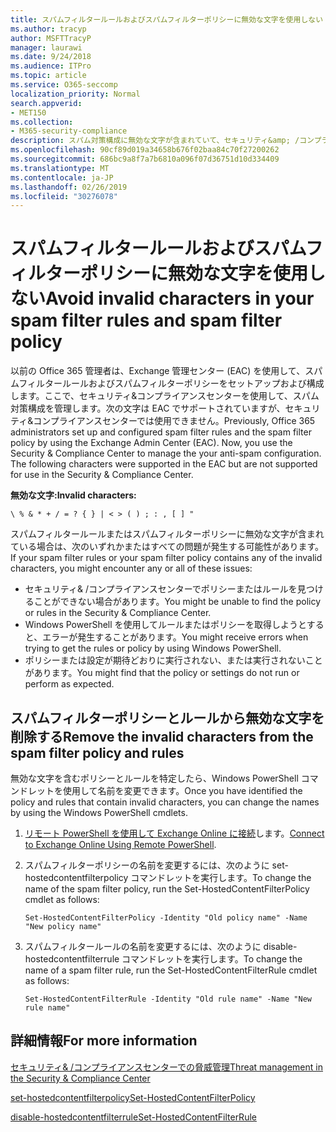 ```yaml
---
title: スパムフィルタールールおよびスパムフィルターポリシーに無効な文字を使用しない
ms.author: tracyp
author: MSFTTracyP
manager: laurawi
ms.date: 9/24/2018
ms.audience: ITPro
ms.topic: article
ms.service: O365-seccomp
localization_priority: Normal
search.appverid:
- MET150
ms.collection:
- M365-security-compliance
description: スパム対策構成に無効な文字が含まれていて、セキュリティ&amp; /コンプライアンスセンターを使用しようとしたときに問題が発生する管理者向けのヘルプを提供します。
ms.openlocfilehash: 90cf89d019a34658b676f02baa84c70f27200262
ms.sourcegitcommit: 686bc9a8f7a7b6810a096f07d36751d10d334409
ms.translationtype: MT
ms.contentlocale: ja-JP
ms.lasthandoff: 02/26/2019
ms.locfileid: "30276078"
---
```

# <a name="avoid-invalid-characters-in-your-spam-filter-rules-and-spam-filter-policy"></a><span data-ttu-id="fd7d5-103">スパムフィルタールールおよびスパムフィルターポリシーに無効な文字を使用しない</span><span class="sxs-lookup"><span data-stu-id="fd7d5-103">Avoid invalid characters in your spam filter rules and spam filter policy</span></span> 

<span data-ttu-id="fd7d5-p101">以前の Office 365 管理者は、Exchange 管理センター (EAC) を使用して、スパムフィルタールールおよびスパムフィルターポリシーをセットアップおよび構成します。ここで、セキュリティ&amp;コンプライアンスセンターを使用して、スパム対策構成を管理します。次の文字は EAC でサポートされていますが、セキュリティ&amp;コンプライアンスセンターでは使用できません。</span><span class="sxs-lookup"><span data-stu-id="fd7d5-p101">Previously, Office 365 administrators set up and configured spam filter rules and the spam filter policy by using the Exchange Admin Center (EAC). Now, you use the Security &amp; Compliance Center to manage the your anti-spam configuration. The following characters were supported in the EAC but are not supported for use in the Security &amp; Compliance Center.</span></span>  

<span data-ttu-id="fd7d5-107">**無効な文字:**</span><span class="sxs-lookup"><span data-stu-id="fd7d5-107">**Invalid characters:**</span></span>
  
```\ % & * + / = ? { } | < > ( ) ; : , [ ] "```

<span data-ttu-id="fd7d5-108">スパムフィルタールールまたはスパムフィルターポリシーに無効な文字が含まれている場合は、次のいずれかまたはすべての問題が発生する可能性があります。</span><span class="sxs-lookup"><span data-stu-id="fd7d5-108">If your spam filter rules or your spam filter policy contains any of the invalid characters, you might encounter any or all of these issues:</span></span>
- <span data-ttu-id="fd7d5-109">セキュリティ&amp; /コンプライアンスセンターでポリシーまたはルールを見つけることができない場合があります。</span><span class="sxs-lookup"><span data-stu-id="fd7d5-109">You might be unable to find the policy or rules in the Security &amp; Compliance Center.</span></span>
- <span data-ttu-id="fd7d5-110">Windows PowerShell を使用してルールまたはポリシーを取得しようとすると、エラーが発生することがあります。</span><span class="sxs-lookup"><span data-stu-id="fd7d5-110">You might receive errors when trying to get the rules or policy by using Windows PowerShell.</span></span>
- <span data-ttu-id="fd7d5-111">ポリシーまたは設定が期待どおりに実行されない、または実行されないことがあります。</span><span class="sxs-lookup"><span data-stu-id="fd7d5-111">You might find that the policy or settings do not run or perform as expected.</span></span>

## <a name="remove-the-invalid-characters-from-the-spam-filter-policy-and-rules"></a><span data-ttu-id="fd7d5-112">スパムフィルターポリシーとルールから無効な文字を削除する</span><span class="sxs-lookup"><span data-stu-id="fd7d5-112">Remove the invalid characters from the spam filter policy and rules</span></span>

<span data-ttu-id="fd7d5-113">無効な文字を含むポリシーとルールを特定したら、Windows PowerShell コマンドレットを使用して名前を変更できます。</span><span class="sxs-lookup"><span data-stu-id="fd7d5-113">Once you have identified the policy and rules that contain invalid characters, you can change the names by using the Windows PowerShell cmdlets.</span></span> 

1. <span data-ttu-id="fd7d5-114">[リモート PowerShell を使用して Exchange Online に接続](https://docs.microsoft.com/powershell/exchange/exchange-online/connect-to-exchange-online-powershell/connect-to-exchange-online-powershell?view=exchange-ps)します。</span><span class="sxs-lookup"><span data-stu-id="fd7d5-114">[Connect to Exchange Online Using Remote PowerShell](https://docs.microsoft.com/powershell/exchange/exchange-online/connect-to-exchange-online-powershell/connect-to-exchange-online-powershell?view=exchange-ps).</span></span>
    
2. <span data-ttu-id="fd7d5-115">スパムフィルターポリシーの名前を変更するには、次のように set-hostedcontentfilterpolicy コマンドレットを実行します。</span><span class="sxs-lookup"><span data-stu-id="fd7d5-115">To change the name of the spam filter policy, run the Set-HostedContentFilterPolicy cmdlet as follows:</span></span>
    
    ```
    Set-HostedContentFilterPolicy -Identity "Old policy name" -Name "New policy name"
    ```  

3. <span data-ttu-id="fd7d5-116">スパムフィルタールールの名前を変更するには、次のように disable-hostedcontentfilterrule コマンドレットを実行します。</span><span class="sxs-lookup"><span data-stu-id="fd7d5-116">To change the name of a spam filter rule, run the Set-HostedContentFilterRule cmdlet as follows:</span></span>
    
    ```
    Set-HostedContentFilterRule -Identity "Old rule name" -Name "New rule name"
    ```  

  
 ## <a name="for-more-information"></a><span data-ttu-id="fd7d5-117">詳細情報</span><span class="sxs-lookup"><span data-stu-id="fd7d5-117">For more information</span></span>

[<span data-ttu-id="fd7d5-118">セキュリティ&amp; /コンプライアンスセンターでの脅威管理</span><span class="sxs-lookup"><span data-stu-id="fd7d5-118">Threat management in the Security &amp; Compliance Center</span></span>](threat-management.md)
  
[<span data-ttu-id="fd7d5-119">set-hostedcontentfilterpolicy</span><span class="sxs-lookup"><span data-stu-id="fd7d5-119">Set-HostedContentFilterPolicy</span></span>](https://docs.microsoft.com/powershell/module/exchange/antispam-antimalware/set-hostedcontentfilterpolicy?view=exchange-ps)

[<span data-ttu-id="fd7d5-120">disable-hostedcontentfilterrule</span><span class="sxs-lookup"><span data-stu-id="fd7d5-120">Set-HostedContentFilterRule</span></span>](https://docs.microsoft.com/powershell/module/exchange/antispam-antimalware/set-hostedcontentfilterrule?view=exchange-ps)
